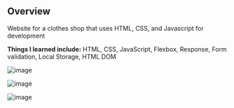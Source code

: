 ## Overview
Website for a clothes shop that uses HTML, CSS, and Javascript for development

**Things I learned include:**
HTML, CSS, JavaScript, Flexbox, Response, Form validation, Local Storage, HTML DOM

![image](https://github.com/Imtruongz/Zunezx-shop/assets/112754228/ccb6fb6c-c7a4-400f-9bc8-61f857f43f97)

![image](https://github.com/Imtruongz/Zunezx-shop/assets/112754228/152658bd-4db3-48d1-b442-8eb9645f1e8b)

![image](https://github.com/Imtruongz/Zunezx-shop/assets/112754228/1a78ced0-5109-47fb-8962-b62ff184e14b)

